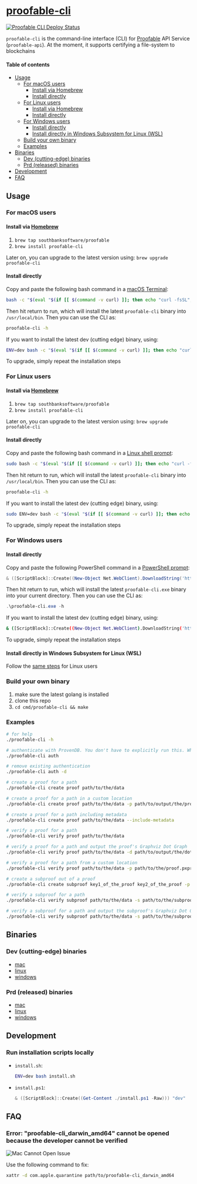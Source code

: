# [proofable-cli](https://github.com/SouthbankSoftware/proofable/tree/master/cmd/proofable-cli) <!-- omit in toc -->

<!-- ANCHOR: introduction -->
[![Proofable CLI Deploy Status](https://concourse.provendb.com/api/v1/teams/main/pipelines/proofable-deploy/jobs/build-and-deploy/badge?title=cli)](http://concourse.provendb.com/teams/main/pipelines/proofable-deploy)

`proofable-cli` is the command-line interface (CLI) for [Proofable](https://docs.proofable.io/) API Service (`proofable-api`). At the moment, it supports certifying a file-system to blockchains
<!-- ANCHOR_END: introduction -->

#### Table of contents  <!-- omit in toc -->
- [Usage](#usage)
  - [For macOS users](#for-macos-users)
    - [Install via Homebrew](#install-via-homebrew)
    - [Install directly](#install-directly)
  - [For Linux users](#for-linux-users)
    - [Install via Homebrew](#install-via-homebrew-1)
    - [Install directly](#install-directly-1)
  - [For Windows users](#for-windows-users)
    - [Install directly](#install-directly-2)
    - [Install directly in Windows Subsystem for Linux (WSL)](#install-directly-in-windows-subsystem-for-linux-wsl)
  - [Build your own binary](#build-your-own-binary)
  - [Examples](#examples)
- [Binaries](#binaries)
  - [Dev (cutting-edge) binaries](#dev-cutting-edge-binaries)
  - [Prd (released) binaries](#prd-released-binaries)
- [Development](#development)
- [FAQ](#faq)

## Usage

<!-- ANCHOR: installation -->
### For macOS users

#### Install via [Homebrew](https://brew.sh/)

1. `brew tap southbanksoftware/proofable`
2. `brew install proofable-cli`

Later on, you can upgrade to the latest version using: `brew upgrade proofable-cli`

#### Install directly

Copy and paste the following bash command in a [macOS Terminal](https://support.apple.com/en-au/guide/terminal/welcome/mac):

```bash
bash -c "$(eval "$(if [[ $(command -v curl) ]]; then echo "curl -fsSL"; else echo "wget -qO-"; fi) https://raw.githubusercontent.com/SouthbankSoftware/proofable/master/cmd/proofable-cli/install.sh")"
```

Then hit return to run, which will install the latest `proofable-cli` binary into `/usr/local/bin`. Then you can use the CLI as:

```bash
proofable-cli -h
```

If you want to install the latest dev (cutting edge) binary, using:

```bash
ENV=dev bash -c "$(eval "$(if [[ $(command -v curl) ]]; then echo "curl -fsSL"; else echo "wget -qO-"; fi) https://raw.githubusercontent.com/SouthbankSoftware/proofable/master/cmd/proofable-cli/install.sh")"
```

To upgrade, simply repeat the installation steps

### For Linux users

#### Install via [Homebrew](https://brew.sh/)

1. `brew tap southbanksoftware/proofable`
2. `brew install proofable-cli`

Later on, you can upgrade to the latest version using: `brew upgrade proofable-cli`

#### Install directly

Copy and paste the following bash command in a [Linux shell prompt](https://ubuntu.com/tutorials/command-line-for-beginners#1-overview):

```bash
sudo bash -c "$(eval "$(if [[ $(command -v curl) ]]; then echo "curl -fsSL"; else echo "wget -qO-"; fi) https://raw.githubusercontent.com/SouthbankSoftware/proofable/master/cmd/proofable-cli/install.sh")"
```

Then hit return to run, which will install the latest `proofable-cli` binary into `/usr/local/bin`. Then you can use the CLI as:

```bash
proofable-cli -h
```

If you want to install the latest dev (cutting edge) binary, using:

```bash
sudo ENV=dev bash -c "$(eval "$(if [[ $(command -v curl) ]]; then echo "curl -fsSL"; else echo "wget -qO-"; fi) https://raw.githubusercontent.com/SouthbankSoftware/proofable/master/cmd/proofable-cli/install.sh")"
```

To upgrade, simply repeat the installation steps

### For Windows users

#### Install directly

Copy and paste the following PowerShell command in a [PowerShell prompt](https://docs.microsoft.com/en-us/powershell/scripting/overview?view=powershell-7):

```powershell
& ([ScriptBlock]::Create((New-Object Net.WebClient).DownloadString('https://raw.githubusercontent.com/SouthbankSoftware/proofable/master/cmd/proofable-cli/install.ps1')))
```

Then hit return to run, which will install the latest `proofable-cli.exe` binary into your current directory. Then you can use the CLI as:

```powershell
.\proofable-cli.exe -h
```

If you want to install the latest dev (cutting edge) binary, using:

```bash
& ([ScriptBlock]::Create((New-Object Net.WebClient).DownloadString('https://raw.githubusercontent.com/SouthbankSoftware/proofable/master/cmd/proofable-cli/install.ps1'))) "dev"
```

To upgrade, simply repeat the installation steps

#### Install directly in Windows Subsystem for Linux (WSL)

Follow the [same steps](#for-linux-users) for Linux users

### Build your own binary

1. make sure the latest golang is installed
2. clone this repo
3. `cd cmd/proofable-cli && make`
<!-- ANCHOR_END: installation -->

### Examples

<!-- ANCHOR: examples -->
```bash
# for help
./proofable-cli -h

# authenticate with ProvenDB. You don't have to explicitly run this. When you execute a command that requires authentication, it will be automatically run
./proofable-cli auth

# remove existing authentication
./proofable-cli auth -d

# create a proof for a path
./proofable-cli create proof path/to/the/data

# create a proof for a path in a custom location
./proofable-cli create proof path/to/the/data -p path/to/output/the/proof.pxproof

# create a proof for a path including metadata
./proofable-cli create proof path/to/the/data --include-metadata

# verify a proof for a path
./proofable-cli verify proof path/to/the/data

# verify a proof for a path and output the proof's Graphviz Dot Graph
./proofable-cli verify proof path/to/the/data -d path/to/output/the/dot/graph.dot

# verify a proof for a path from a custom location
./proofable-cli verify proof path/to/the/data -p path/to/the/proof.pxproof

# create a subproof out of a proof
./proofable-cli create subproof key1_of_the_proof key2_of_the_proof -p path/to/the/proof.pxproof -s path/to/output/the/subproof.pxsubproof

# verify a subproof for a path
./proofable-cli verify subproof path/to/the/data -s path/to/the/subproof.pxsubproof

# verify a subproof for a path and output the subproof's Graphviz Dot Graph
./proofable-cli verify subproof path/to/the/data -s path/to/the/subproof.pxsubproof -d path/to/output/the/dot/graph.dot
```
<!-- ANCHOR_END: examples -->

## Binaries

<!-- ANCHOR: binaries -->
### Dev (cutting-edge) binaries

- [mac](https://storage.googleapis.com/provendb-dev/proofable-cli/proofable-cli_darwin_amd64.tar.gz)
- [linux](https://storage.googleapis.com/provendb-dev/proofable-cli/proofable-cli_linux_amd64.tar.gz)
- [windows](https://storage.googleapis.com/provendb-dev/proofable-cli/proofable-cli_windows_amd64.zip)

### Prd (released) binaries

- [mac](https://storage.googleapis.com/provendb-prd/proofable-cli/proofable-cli_darwin_amd64.tar.gz)
- [linux](https://storage.googleapis.com/provendb-prd/proofable-cli/proofable-cli_linux_amd64.tar.gz)
- [windows](https://storage.googleapis.com/provendb-prd/proofable-cli/proofable-cli_windows_amd64.zip)
<!-- ANCHOR_END: binaries -->

## Development

### Run installation scripts locally <!-- omit in toc -->

- `install.sh`:
  
  ```bash
  ENV=dev bash install.sh
  ```

- `install.ps1`:

  ```powershell
  & ([ScriptBlock]::Create((Get-Content ./install.ps1 -Raw))) "dev"
  ```

## FAQ

### Error: "proofable-cli_darwin_amd64" cannot be opened because the developer cannot be verified <!-- omit in toc -->

![Mac Cannot Open Issue](https://docs.proofable.io/images/mac_cannot_open_issue.png)

Use the following command to fix:

```bash
xattr -d com.apple.quarantine path/to/proofable-cli_darwin_amd64
```
